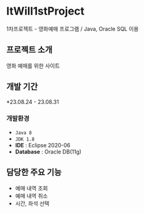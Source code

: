 # ItWill1stProject
1차프로젝트 - 영화예매 프로그램 / Java, Oracle SQL 이용

## 프로젝트 소개

영화 예매를 위한 사이트
<br>

## 개발 기간
*23.08.24 - 23.08.31

### 개발환경
- `Java 8`
- `JDK 1.8`
- **IDE** : Eclipse 2020-06
- **Database** : Oracle DB(11g)

## 담당한 주요 기능 
- 예매 내역 조회
- 예매 내역 취소
- 시간, 좌석 선택



